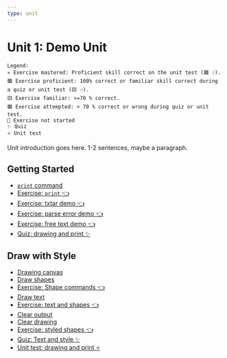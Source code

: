 ```yaml
---
type: unit
---
```


# Unit 1: Demo Unit

```
Legend:
✳️ Exercise mastered: Proficient skill correct on the unit test (🟩 ☝️).
🟩 Exercise proficient: 100% correct or familiar skill correct during a quiz or unit test (🟨 ☝️).
🟨 Exercise familiar: >=70 % correct.
🟪 Exercise attempted: < 70 % correct or wrong during quiz or unit test.
🔲 Exercise not started
✨ Quiz
⭐️ Unit test
```

Unit introduction goes here. 1-2 sentences, maybe a paragraph.

## Getting Started

- [`print` command](intro.md)
- [Exercise: `print` 👈](exercise1/README.md)
- [Exercise: txtar demo 👈](exercise-txtar/README.md)
- [Exercise: parse error demo 👈](exercise-parse-error/README.md)
- [Exercise: free text demo 👈](exercise-text/README.md)
- [Quiz: drawing and print ✨](quiz1.md)

## Draw with Style

- [Drawing canvas](shape/intro.md)
- [Draw shapes](shape/commands.md)
- [Exercise: Shape commands 👈](shape/README.md)
- [Draw text](text/intro.md)
- [Exercise: text and shapes 👈](text/README.md)
- [Clear output](cls/cls.md)
- [Clear drawing](cls/clear.md)
- [Exercise: styled shapes 👈](cls/README.md)
- [Quiz: Text and style ✨](quiz2.md)
- [Unit test: drawing and print ⭐️](unittest.md)
